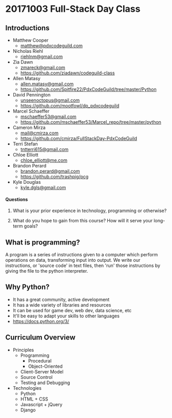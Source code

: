 # 20171003 Full-Stack Day Class


## Introductions

- Matthew Cooper
  - [matthew@pdxcodeguild.com](mailto:matthew@pdxcodeguild.com)
- Nicholas Riehl
  - [riehlnm@gmail.com](mailto:riehlnm@gmail.com)
- Zia Dawn
  - [zmareck@gmail.com](mailto:zmareck@gmail.com)
  - https://github.com/ziadawn/codeguild-class
- Allen Matasy
  - [allen.matasy@gmail.com](mailto:allen.matasy@gmail.com)
  - https://github.com/Spitfire22/PdxCodeGuild/tree/master/Python
- David Pennington
  - [unseenoctopus@gmail.com](mailto:unseenoctopus@gmail.com)
  - https://github.com/mootfowl/dp_pdxcodeguild
- Marcel Schaeffer
  - [mschaeffer53@gmail.com](mailto:mschaeffer53@gmail.com)
  - https://github.com/mschaeffer53/Marcel_repo/tree/master/python
- Cameron Mirza
  - [mail@cmirza.com](mailto:mail@cmirza.com)
  - https://github.com/cmirza/FullStackDay-PdxCodeGuild
- Terri Stefan
  - [tntterri615@gmail.com](mailto:tntterri615@gmail.com)
- Chloe Elliott
  - [chloe_elliott@me.com](mailto:chloe_elliott@me.com)
- Brandon Perard
  - [brandon.perard@gmail.com](mailto:brandon.perard@gmail.com)
  - https://github.com/trashpig/pcg
- Kyle Douglas
  - [kyle.dgls@gmail.com](mailto:kyle.dgls@gmail.com)



#### Questions

1. What is your prior experience in technology, programming or otherwise?

2. What do you hope to gain from this course? How will it serve your long-term goals?



## What is programming?

A program is a series of instructions given to a computer which perform operations on data, transforming input into output. We write our instructions, or 'source code' in text files, then 'run' those instructions by giving the file to the python interpreter.

## Why Python?

- It has a great community, active development
- It has a wide variety of libraries and resources
- It can be used for game dev, web dev, data science, etc
- It'll be easy to adapt your skills to other languages
- https://docs.python.org/3/

## Curriculum Overview

- Principles
    - Programming
        - Procedural
        - Object-Oriented
    - Client-Server Model
    - Source Control
    - Testing and Debugging
- Technologies
    - Python
    - HTML + CSS
    - Javascript + jQuery
    - Django



